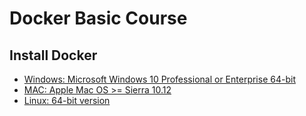 # Docker Basic Course

## Install Docker
- [Windows: Microsoft Windows 10 Professional or Enterprise 64-bit](https://hub.docker.com/editions/community/docker-ce-desktop-windows)
- [MAC: Apple Mac OS >= Sierra 10.12](https://hub.docker.com/editions/community/docker-ce-desktop-mac)
- [Linux: 64-bit version](https://docs.docker.com/install/linux/docker-ce/ubuntu/)